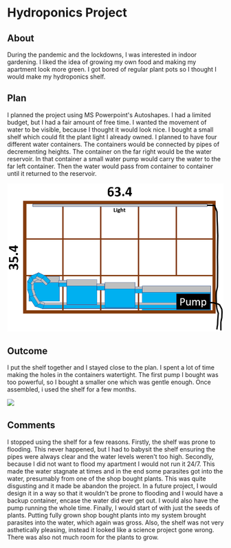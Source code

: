 # Hydroponics Project

## About
During the pandemic and the lockdowns, I was interested in indoor gardening. I liked the idea of growing my own food and making my apartment look more green. I got bored of regular plant pots so I thought I would make my hydroponics shelf.

## Plan

I planned the project using MS Powerpoint's Autoshapes. I had a limited budget, but I had a fair amount of free time. I wanted the movement of water to be visible, because I thought it would look nice. I bought a small shelf which could fit the plant light I already owned. I planned to have four different water containers. The containers would be connected by pipes of decrementing heights. The container on the far right would be the water reservoir. In that container a small water pump would carry the water to the far left container. Then the water would pass from container to container until it returned to the reservoir.

<img src="HydroponicsPlan.png"/>

## Outcome

I put the shelf together and I stayed close to the plan. I spent a lot of time making the holes in the containers watertight. The first pump I bought was too powerful, so I bought a smaller one which was gentle enough. Once assembled, i used the shelf for a few months.

<img src="HydroponicShelf.png"/>

## Comments

I stopped using the shelf for a few reasons. Firstly, the shelf was prone to flooding. This never happened, but I had to babysit the shelf ensuring the pipes were always clear and the water levels weren't too high. Secondly, because I did not want to flood my apartment I would not run it 24/7. This made the water stagnate at times and in the end some parasites got into the water, presumably from one of the shop bought plants. This was quite disgusting and it made be abandon the project. In a future project, I would design it in a way so that it wouldn't be prone to flooding and I would have a backup container, encase the water did ever get out. I would also have the pump running the whole time. Finally, I would start of with just the seeds of plants. Putting fully grown shop bought plants into my system brought parasites into the water, which again was gross. Also, the shelf was not very asthetically pleasing, instead it looked like a science project gone wrong. There was also not much room for the plants to grow.
